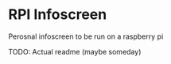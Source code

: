 # RPI Infoscreen

Perosnal infoscreen to be run on a raspberry pi

TODO: Actual readme (maybe someday)
